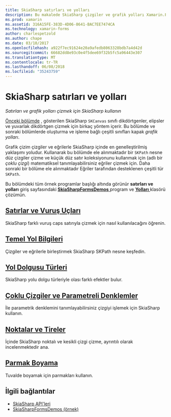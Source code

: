 ```yaml
---
title: SkiaSharp satırları ve yolları
description: Bu makalede SkiaSharp çizgiler ve grafik yolları Xamarin.Forms uygulamalarda çizmek için nasıl kullanılacağını açıklar ve bu örnek kodu ile gösterir.
ms.prod: xamarin
ms.assetid: 316A15FE-383D-4D06-8641-BAC7EE7474CA
ms.technology: xamarin-forms
author: charlespetzold
ms.author: chape
ms.date: 03/10/2017
ms.openlocfilehash: a922f7ec91624e20a9afedb8063328bdb7a4d42d
ms.sourcegitcommit: 66682dd8e93c0e4f5dee69f32b5fc5a96443e307
ms.translationtype: MT
ms.contentlocale: tr-TR
ms.lasthandoff: 06/08/2018
ms.locfileid: "35243759"
---
```

# <a name="skiasharp-lines-and-paths"></a>SkiaSharp satırları ve yolları

_Satırları ve grafik yolları çizmek için SkiaSharp kullanın_

[Önceki bölümde](~/xamarin-forms/user-interface/graphics/skiasharp/basics/index.md) , gösterilen SkiaSharp `SKCanvas` sınıfı dikdörtgenler, elipsler ve yuvarlak dikdörtgen çizmek için birkaç yöntem içerir. Bu bölümde ve sonraki bölümlerde oluşturma ve işleme bağlı çeşitli sınıfları kapak *grafik yolları*.

Grafik çizim çizgiler ve eğrilerle SkiaSharp içinde en genelleştirilmiş yaklaşımı yoludur. Kullanarak bu bölümde ele alınmaktadır bir `SKPath` nesne düz çizgiler çizme ve küçük düz satır koleksiyonunu kullanmak için (adlı bir *çoklu çizgi*) matematiksel tanımlayabilirsiniz eğriler çizmek için. Daha sonraki bir bölüme ele alınmaktadır Eğriler tarafından desteklenen çeşitli tür `SKPath`.

Bu bölümdeki tüm örnek programlar başlığı altında görünür **satırları ve yolları** giriş sayfasındaki [ **SkiaSharpFormsDemos** ](https://developer.xamarin.com/samples/xamarin-forms/SkiaSharpForms/Demos/) program ve [ **Yolları** ](https://github.com/xamarin/xamarin-forms-samples/tree/master/SkiaSharpForms/Demos/Demos/SkiaSharpFormsDemos/Paths) klasörü çözümün.

## <a name="lines-and-stroke-capslinesmd"></a>[Satırlar ve Vuruş Uçları](lines.md)

SkiaSharp farklı vuruş caps satırıyla çizmek için nasıl kullanılacağını öğrenin.

## <a name="path-basicspathsmd"></a>[Temel Yol Bilgileri](paths.md)

Çizgiler ve eğrilerle birleştirmek SkiaSharp SKPath nesne keşfedin.

## <a name="the-path-fill-typesfill-typesmd"></a>[Yol Dolgusu Türleri](fill-types.md)

SkiaSharp yolu dolgu türleriyle olası farklı efektler bulur.

## <a name="polylines-and-parametric-equationspolylinesmd"></a>[Çoklu Çizgiler ve Parametreli Denklemler](polylines.md)

İle parametrik denklemini tanımlayabilirsiniz çizgiyi işlemek için SkiaSharp kullanın.

## <a name="dots-and-dashesdotsmd"></a>[Noktalar ve Tireler](dots.md)

İçinde SkiaSharp noktalı ve kesikli çizgi çizme, ayrıntılı olarak incelenmektedir ana.

## <a name="finger-paintingfinger-paintmd"></a>[Parmak Boyama](finger-paint.md)

Tuvalde boyamak için parmakları kullanın.


## <a name="related-links"></a>İlgili bağlantılar

- [SkiaSharp API'leri](https://developer.xamarin.com/api/root/SkiaSharp/)
- [SkiaSharpFormsDemos (örnek)](https://developer.xamarin.com/samples/xamarin-forms/SkiaSharpForms/Demos/)
